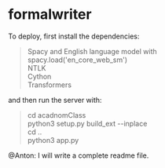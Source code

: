 # formalwriter
To deploy, first install the dependencies:

 > Spacy and English language model with spacy.load('en_core_web_sm')<br> 
 > NTLK<br> 
 > Cython<br> 
 > Transformers
 
 and then run the server with:

> cd acadnomClass<br> 
> python3 setup.py build_ext --inplace<br> 
> cd ..<br> 
> python3 app.py

@Anton: I will write a complete readme file.

